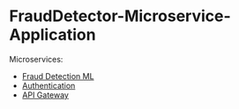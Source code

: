 # FraudDetector-Microservice-Application

Microservices:
* [Fraud Detection ML](https://github.com/evan999/FraudDetector-FraudDetection)
* [Authentication](https://github.com/evan999/FraudDetector-AuthorizationMS)
* [API Gateway](https://github.com/evan999/FinanceTracker-Java-Gateway)
